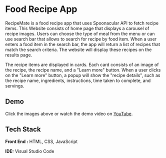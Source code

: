 
# Food Recipe App

RecipeMate is a food recipe app that uses Spoonacular API to fetch recipe items. This Website consists of home page that displays a carousel of recipe images. Users can choose the type of meal from the menu or can use search bar that allows to search for recipe by food item. When a user enters a food item in the search bar, the app will return a list of recipes that match the search criteria. The website will display these recipes on the results page.

The recipe items are displayed in cards. Each card consists of an image of the recipe, the recipe name, and a "Learn more" button. When a user clicks on the "Learn more" button, a popup will show the "recipe details", such as the recipe name, ingredients, instructions, time taken to complete, and servings.

## Demo

Click the images above or watch the demo video on [YouTube]().


## Tech Stack

**Front End :** HTML, CSS, JavaScript

**IDE:** Visual Studio Code
